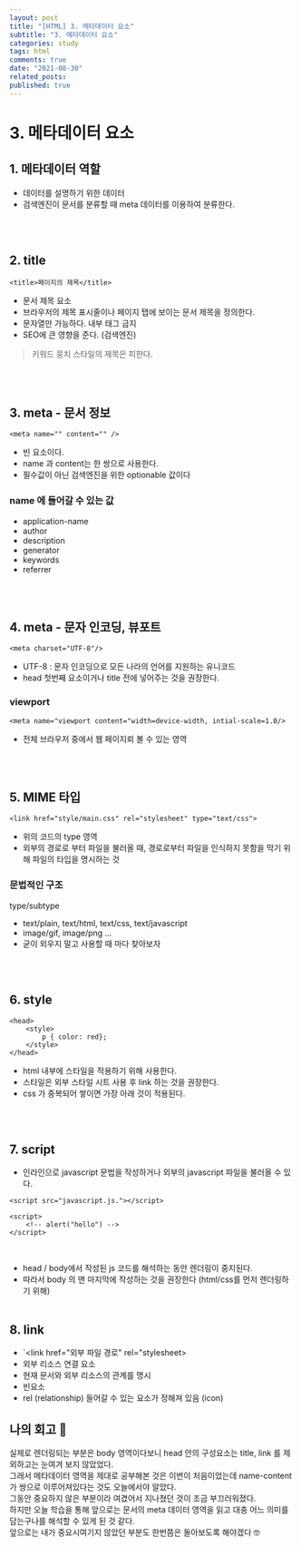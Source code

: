 ```yaml
---
layout: post
title: "[HTML] 3. 메타데이터 요소"
subtitle: "3. 메타데이터 요소"
categories: study
tags: html
comments: true
date: "2021-08-30"
related_posts:
published: true
---
```


# 3. 메타데이터 요소

## 1. 메타데이터 역할
- 데이터를 설명하기 위한 데이터
- 검색엔진이 문서를 분류할 때 meta 데이터를 이용하여 분류한다.

<br><br>

## 2. title

`<title>페이지의 제목</title>`

- 문서 제목 요소
- 브라우저의 제목 표시줄이나 페이지 탭에 보이는 문서 제목을 정의한다.
- 문자열만 가능하다. 내부 태그 금지
- SEO에 큰 영향을 준다. (검색엔진)

> 키워드 뭉치 스타일의 제목은 피한다. 

<br><br>

## 3. meta - 문서 정보

`<meta name="" content="" />`

- 빈 요소이다.
- name 과 content는 한 쌍으로 사용한다.
- 필수값이 아닌 검색엔진을 위한 optionable 값이다

### name 에 들어갈 수 있는 값
- application-name <meta name="application-name" content="facebook" />
- author
- description
- generator
- keywords
- referrer

<br><br>


## 4. meta - 문자 인코딩, 뷰포트

`<meta charset="UTF-8"/>`
- UTF-8 : 문자 인코딩으로 모든 나라의 언어를 지원하는 유니코드
- head 첫번째 요소이거나 title 전에 넣어주는 것을 권장한다.

### viewport
`<meta name="viewport content="width=device-width, intial-scale=1.0/>`
- 전체 브라우저 중에서 웹 페이지뢰 볼 수 있는 영역

<br><br>

## 5. MIME 타입
`<link href="style/main.css" rel="stylesheet" type="text/css">`
- 위의 코드의 type 영역
- 외부의 경로로 부터 파일을 불러올 때, 경로로부터 파일을 인식하지 못함을 막기 위해 파일의 타입을 명시하는 것

### 문법적인 구조
type/subtype
- text/plain, text/html, text/css, text/javascript
- image/gif, image/png ...
- 굳이 외우지 말고 사용할 때 마다 찾아보자


<br><br>

## 6. style
```
<head>
    <style>
        p { color: red};
    </style>
</head>
```
- html 내부에 스타일을 적용하기 위해 사용한다.
- 스타일은 외부 스타일 시트 사용 후 link 하는 것을 권장한다.
- css 가 중복되어 쌓이면 가장 아래 것이 적용된다.


<br><br>

## 7. script
- 인라인으로 javascript 문법을 작성하거나 외부의 javascript 파일을 불러올 수 있다.
```
<script src="javascript.js."></script>

<script>
    <!-- alert("hello") -->
</script>
```
<br>

- head / body에서 작성된 js 코드를 해석하는 동안 렌더링이 중지된다.
- 따라서 body 의 맨 마지막에 작성하는 것을 권장한다 (html/css를 먼저 렌더링하기 위해)
<br><br>

## 8. link

- `<link href="외부 파일 경로" rel="stylesheet>
- 외부 리소스 연결 요소
- 현재 문서와 외부 리소스의 관계를 명시
- 빈요소
- rel (relationship) 들어갈 수 있는 요소가 정해져 있음 (icon)

## 나의 회고 🤫
실제로 렌더링되는 부분은 body 영역이다보니 head 안의 구성요소는 title, link 를 제외하고는 눈여겨 보지 않았었다.<br>
그래서 메타데이터 영역을 제대로 공부해본 것은 이번이 처음이었는데 name-content가 쌍으로 이루어져있다는 것도 오늘에서야 알았다.<br>
그동안 중요하지 않은 부분이라 여겼어서 지나쳤던 것이 조금 부끄러워졌다.<br>
하지만 오늘 학습을 통해 앞으로는 문서의 meta 데이터 영역을 읽고 대충 어느 의미를 담는구나를 해석할 수 있게 된 것 같다.<br>
앞으로는 내가 중요시여기지 않았던 부분도 한번쯤은 돌아보도록 해야겠다 🤓

